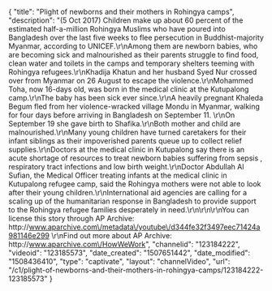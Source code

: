 {
    "title": "Plight of newborns and their mothers in Rohingya camps",
    "description": "(5 Oct 2017) Children make up about 60 percent of the estimated half-a-million Rohingya Muslims who have poured into Bangladesh over the last five weeks to flee persecution in Buddhist-majority Myanmar, according to UNICEF.\r\nAmong them are newborn babies, who are becoming sick and malnourished as their parents struggle to find food, clean water and toilets in the camps and temporary shelters teeming with Rohingya refugees.\r\nKhadija Khatun and her husband Syed Nur crossed over from Myanmar on 26 August to escape the violence.\r\nMohammed Toha, now 16-days old, was born in the medical clinic at the Kutupalong camp.\r\nThe baby has been sick ever since.\r\nA heavily pregnant Khaleda Begum fled from her violence-wracked village Mondu in Myanmar, walking for four days before arriving in Bangladesh on September 11. \r\nOn September 19 she gave birth to Shafika.\r\nBoth mother and child are malnourished.\r\nMany young children have turned caretakers for their infant siblings as their impoverished parents queue up to collect relief supplies.\r\nDoctors at the medical clinic in Kutupalong say there is an acute shortage of resources to treat newborn babies suffering from sepsis , respiratory tract infections and low birth weight.\r\nDoctor Abdullah Al Sufian, the Medical Officer treating infants at the medical clinic in Kutupalong refugee camp, said the Rohingya mothers were not able to look after their young children.\r\nInternational aid agencies are calling for a scaling up of the humanitarian response in Bangladesh to provide support to the Rohingya refugee families desperately in need.\r\n\r\n\r\nYou can license this story through AP Archive: http:\/\/www.aparchive.com\/metadata\/youtube\/d344fe32f3497eec71424a981146e299 \r\nFind out more about AP Archive: http:\/\/www.aparchive.com\/HowWeWork",
    "channelid": "123184222",
    "videoid": "123185573",
    "date_created": "1507651442",
    "date_modified": "1508436410",
    "type": "captivate",
    "layout": "channelVideo",
    "url": "\/c1\/plight-of-newborns-and-their-mothers-in-rohingya-camps\/123184222-123185573"
}